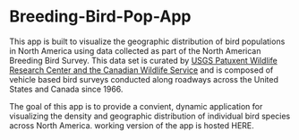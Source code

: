 # Breeding-Bird-Pop-App

This app is built to visualize the geographic distribution of bird populations in North America using data collected as part of the North American Breeding Bird Survey. This data set is curated by [USGS Patuxent Wildlife Research Center and the Canadian Wildlife Service](https://www.pwrc.usgs.gov/bbs/) and is composed of vehicle based bird surveys conducted along roadways across the United States and Canada since 1966.

The goal of this app is to provide a convient, dynamic application for visualizing the density and geographic distribution of individual bird species across North America. working version of the app is hosted HERE.
